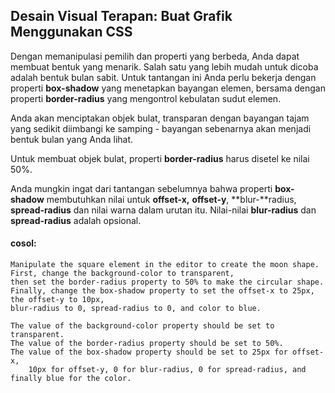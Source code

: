 ## Desain Visual Terapan: Buat Grafik Menggunakan CSS

Dengan memanipulasi pemilih dan properti yang berbeda, Anda dapat membuat bentuk yang menarik. Salah satu yang lebih mudah untuk dicoba adalah bentuk bulan sabit. Untuk tantangan ini Anda perlu bekerja dengan properti **box-shadow** yang menetapkan bayangan elemen, bersama dengan properti **border-radius** yang mengontrol kebulatan sudut elemen.

Anda akan menciptakan objek bulat, transparan dengan bayangan tajam yang sedikit diimbangi ke samping - bayangan sebenarnya akan menjadi bentuk bulan yang Anda lihat.

Untuk membuat objek bulat, properti **border-radius** harus disetel ke nilai 50%.

Anda mungkin ingat dari tantangan sebelumnya bahwa properti **box-shadow** membutuhkan nilai untuk **offset-x,** **offset-y**, **blur-**radius, **spread-radius** dan nilai warna dalam urutan itu. Nilai-nilai **blur-radius** dan **spread-radius** adalah opsional.



#### cosol:

```
Manipulate the square element in the editor to create the moon shape. 
First, change the background-color to transparent, 
then set the border-radius property to 50% to make the circular shape. 
Finally, change the box-shadow property to set the offset-x to 25px, the offset-y to 10px, 
blur-radius to 0, spread-radius to 0, and color to blue.

The value of the background-color property should be set to transparent.
The value of the border-radius property should be set to 50%.
The value of the box-shadow property should be set to 25px for offset-x, 
    10px for offset-y, 0 for blur-radius, 0 for spread-radius, and finally blue for the color.
```



